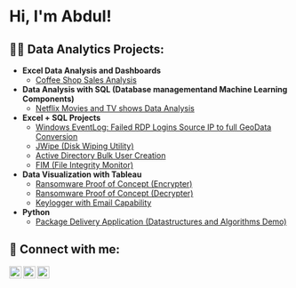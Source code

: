 <h1>Hi, I'm Abdul!</h1>

<h2>👨‍💻 Data Analytics Projects:</h2>

- <b>Excel Data Analysis and Dashboards</b>
  - [Coffee Shop Sales Analysis ](https://github.com/shoriboabdulsalam1093/Coffee-Shop-Sales-Analysis)
- <b>Data Analysis with SQL (Database managementand Machine Learning Components)</b>
  - [Netflix Movies and TV shows Data Analysis](https://github.com/shoriboabdulsalam1093/Netflix-Movies-and-TV-shows-Analysis)
- <b>Excel + SQL Projects </b>
  - [Windows EventLog: Failed RDP Logins Source IP to full GeoData Conversion](https://github.com/joshmadakor1/Sentinel-Lab)
  - [JWipe (Disk Wiping Utility)](https://github.com/joshmadakor1/Jwipe.PowerShell)
  - [Active Directory Bulk User Creation](https://github.com/joshmadakor1/AD_PS)
  - [FIM (File Integrity Monitor)](https://github.com/joshmadakor1/PowerShell-Integrity-FIM)
- <b>Data Visualization with Tableau</b>
  - [Ransomware Proof of Concept (Encrypter)](https://github.com/joshmadakor1/EncrypterPOC)
  - [Ransomware Proof of Concept (Decrypter)](https://github.com/joshmadakor1/DecrypterPOC)
  - [Keylogger with Email Capability](https://github.com/joshmadakor1/Key-Logger-With-Email)
- <b>Python</b>
  - [Package Delivery Application (Datastructures and Algorithms Demo)](https://github.com/joshmadakor1/Package-Delivery-Pathfinding-Algorithm)


<h2> 🤳 Connect with me:</h2>

[<img align="left" alt="ShoriboAbdulsalam | Twitter" width="22px" src="https://cdn.jsdelivr.net/npm/simple-icons@v3/icons/twitter.svg" />][twitter]
[<img align="left" alt="ShoriboAbdulsalam | LinkedIn" width="22px" src="https://cdn.jsdelivr.net/npm/simple-icons@v3/icons/linkedin.svg" />][linkedin]
[<img align="left" alt="ShoriboAbul | Instagram" width="22px" src="https://cdn.jsdelivr.net/npm/simple-icons@v3/icons/instagram.svg" />][instagram]

[twitter]: https://twitter.com/shoriboabdulsalam
[instagram]: https://www.instagram.com/shoriboabdul/
[linkedin]: https://linkedin.com/in/Shoriboabdulsalam

<!--
**joshmadakor1/joshmadakor1** is a ✨ _special_ ✨ repository because its `README.md` (this file) appears on your GitHub profile.

Here are some ideas to get you started:

- 🔭 I’m currently working on ...
- 🌱 I’m currently learning ...
- 👯 I’m looking to collaborate on ...
- 🤔 I’m looking for help with ...
- 💬 Ask me about ...
- 📫 How to reach me: ...
- 😄 Pronouns: ...
- ⚡ Fun fact: ...
-->
